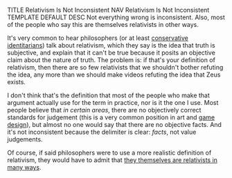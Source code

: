 TITLE Relativism Is Not Inconsistent
NAV Relativism Is Not Inconsistent
TEMPLATE DEFAULT
DESC Not everything wrong is inconsistent. Also, most of the people who say this are themselves relativists in other ways.

It's very common to hear philosophers (or at least [conservative identitarians](https://www.youtube.com/watch?v=pMzhzqoQh8c)) talk about relativism, which they say is the idea that truth is subjective, and explain that it can't be true because it posits an objective claim about the nature of truth. The problem is: if that's your definition of relativism, then there are so few relativists that we shouldn't bother refuting the idea, any more than we should make videos refuting the idea that Zeus exists.

I don't think that's the definition that most of the people who make that argument actually use for the term in practice, nor is it the one I use. Most people believe that *in certain areas*, there are no objectively correct standards for judgement (this is a very common position in art and [game design](/game_design)), but almost no one would say that there are no objective facts. And it's not inconsistent because the delimiter is clear: *facts*, not value judgements.

Of course, if said philosophers were to use a more realistic definition of relativism, they would have to admit that [they themselves are relativists in many ways](https://youtu.be/35AxkSgQUTI).
